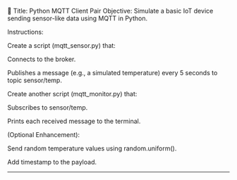 📌 Title: Python MQTT Client Pair
Objective: Simulate a basic IoT device sending sensor-like data using MQTT in Python.

Instructions:

Create a script (mqtt_sensor.py) that:

Connects to the broker.

Publishes a message (e.g., a simulated temperature) every 5 seconds to topic sensor/temp.

Create another script (mqtt_monitor.py) that:

Subscribes to sensor/temp.

Prints each received message to the terminal.

(Optional Enhancement):

Send random temperature values using random.uniform().

Add timestamp to the payload.

---------------------------------------------------------------------------

